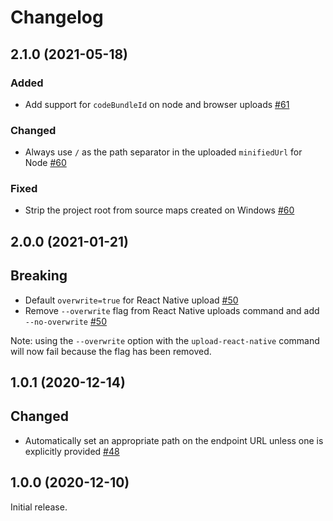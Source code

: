 # Changelog

## 2.1.0 (2021-05-18)

### Added

- Add support for `codeBundleId` on node and browser uploads [#61](https://github.com/bugsnag/bugsnag-source-maps/pull/61)

### Changed

- Always use `/` as the path separator in the uploaded `minifiedUrl` for Node [#60](https://github.com/bugsnag/bugsnag-source-maps/pull/60)

### Fixed

- Strip the project root from source maps created on Windows [#60](https://github.com/bugsnag/bugsnag-source-maps/pull/60)

## 2.0.0 (2021-01-21)

## Breaking

- Default `overwrite=true` for React Native upload [#50](https://github.com/bugsnag/bugsnag-source-maps/pull/50)
- Remove `--overwrite` flag from React Native uploads command and add `--no-overwrite` [#50](https://github.com/bugsnag/bugsnag-source-maps/pull/50)

Note: using the `--overwrite` option with the `upload-react-native` command will now fail because the flag has been removed.

## 1.0.1 (2020-12-14)

## Changed

- Automatically set an appropriate path on the endpoint URL unless one is explicitly provided [#48](https://github.com/bugsnag/bugsnag-source-maps/pull/48)

## 1.0.0 (2020-12-10)

Initial release.
